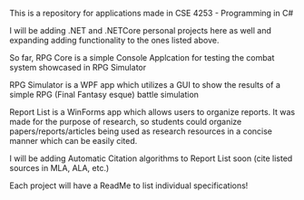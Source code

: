 This is a repository for applications made in CSE 4253 - Programming in 
C#

I will be adding .NET and .NETCore personal projects here as well and 
expanding adding functionality to the ones listed above.

So far,
RPG Core is a simple Console Applcation for testing the combat system 
showcased in RPG Simulator

RPG Simulator is a WPF app which utilizes a GUI to show the results of a 
simple RPG (Final Fantasy esque) battle simulation

Report List is a WinForms app which allows users to organize reports. It 
was made for the purpose of research, so students could organize 
papers/reports/articles being used as research resources in a concise 
manner which can be easily cited.

I will be adding Automatic Citation algorithms to Report List soon (cite 
listed sources in MLA, ALA, etc.)

Each project will have a ReadMe to list individual specifications!
